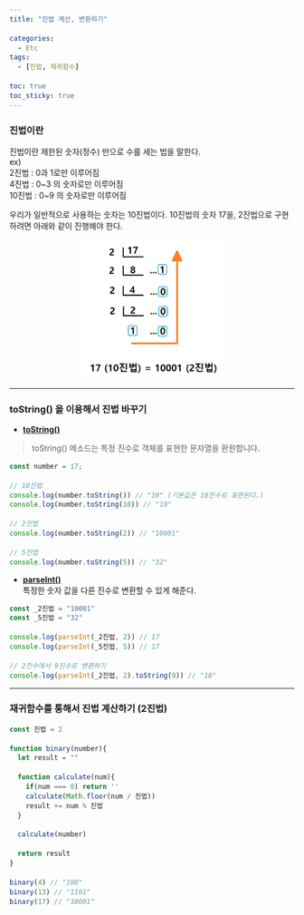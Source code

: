 ```yaml
---
title: "진법 계산, 변환하기"

categories:
  - Etc
tags:
  - [진법, 재귀함수]

toc: true
toc_sticky: true
---
```


### 진법이란
진법이란 제한된 숫자(정수) 만으로 수를 세는 법을 말한다.  
ex)  
2진법 : 0과 1로만 이루어짐  
4진법 : 0~3 의 숫자로만 이루어짐  
10진법 : 0~9 의 숫자로만 이루어짐  

우리가 일반적으로 사용하는 숫자는 10진법이다.
10진법의 숫자 17을, 2진법으로 구현하려면 아래와 같이 진행해야 한다.

<center>
<img src="../../assets/images/2진법구하기.jpg" width="50%"/>
</center>

---
### toString() 을 이용해서 진법 바꾸기

* <a href="https://developer.mozilla.org/ko/docs/Web/JavaScript/Reference/Global_Objects/Number/toString" target="_blank"><b>toString()</b></a>
>toString() 메소드는 특정 진수로 객체를 표현한 문자열을 환원합니다.

```javascript
const number = 17;

// 10진법
console.log(number.toString()) // "10" (기본값은 10진수로 표현된다.)
console.log(number.toString(10)) // "10"

// 2진법
console.log(number.toString(2)) // "10001"

// 5진법
console.log(number.toString(5)) // "32"
```

* <a href="https://developer.mozilla.org/ko/docs/Web/JavaScript/Reference/Global_Objects/parseInt" target="_blank"><b>parseInt()</b></a>  
특정한 숫자 값을 다른 진수로 변환할 수 있게 해준다.

```javascript
const _2진법 = "10001"
const _5진법 = "32"

console.log(parseInt(_2진법, 2)) // 17
console.log(parseInt(_5진법, 5)) // 17

// 2진수에서 9진수로 변환하기
console.log(parseInt(_2진법, 2).toString(9)) // "18"
```

---

### 재귀함수를 통해서 진법 계산하기 (2진법)

```javascript
const 진법 = 2

function binary(number){
  let result = ""

  function calculate(num){
    if(num === 0) return ''
    calculate(Math.floor(num / 진법))
    result += num % 진법
  }
  
  calculate(number)
  
  return result
}

binary(4) // "100"
binary(13) // "1101"
binary(17) // "10001"
```
